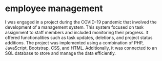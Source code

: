 # employee management
I was engaged in a project during the COVID-19 pandemic that involved the development of a management system. This system focused on task assignment to staff members and included monitoring their progress. It offered functionalities such as task updates, deletions, and project status additions. The project was implemented using a combination of PHP, JavaScript, Bootstrap, CSS, and HTML. Additionally, it was connected to an SQL database to store and manage the data efficiently.
